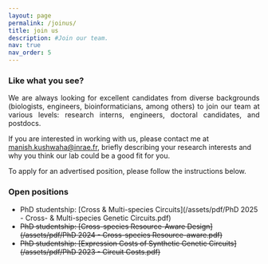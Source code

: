 ```yaml
---
layout: page
permalink: /joinus/
title: join us
description: #Join our team.
nav: true
nav_order: 5
---
```


### Like what you see?

<p align='justify'>We are always looking for excellent candidates from diverse backgrounds (biologists, engineers, bioinformaticians, among others) to join our team at various levels: research interns, engineers, doctoral candidates, and postdocs.</p>

If you are interested in working with us, please contact me at <manish.kushwaha@inrae.fr>, briefly describing your research interests and why you think our lab could be a good fit for you.

<p align='justify'>To apply for an advertised position, please follow the instructions below.</p>

### Open positions
* PhD studentship: [Cross & Multi-species Circuits](/assets/pdf/PhD 2025 - Cross- & Multi-species Genetic Circuits.pdf)
* ~~PhD studentship: [Cross-species Resource-Aware Design](/assets/pdf/PhD 2024 - Cross-species Resource-aware.pdf)~~
* ~~PhD studentship: [Expression Costs of Synthetic Genetic Circuits](/assets/pdf/PhD 2023 - Circuit Costs.pdf)~~

